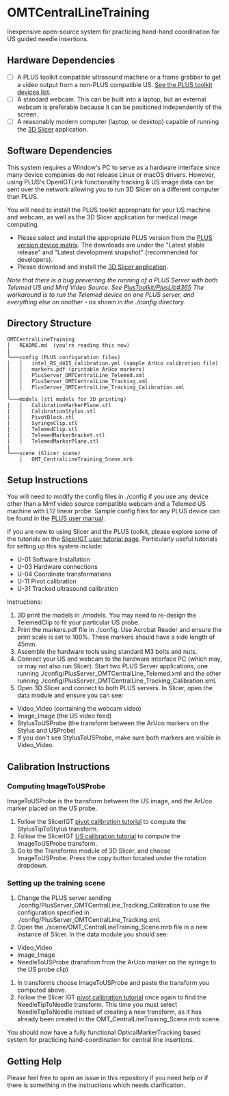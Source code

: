 # OMTCentralLineTraining
Inexpensive open-source system for practicing hand-hand coordination for US guided needle insertions.

## Hardware Dependencies
- [ ] A PLUS toolkit compatible ultrasound machine or a frame grabber to get a video output from a non-PLUS compatible US. [See the PLUS toolkit devices list](http://perk-software.cs.queensu.ca/plus/doc/nightly/user/Configuration.html).
- [ ] A standard webcam. This can be built into a laptop, but an external webcam is preferable because it can be positioned independently of the screen.
- [ ] A reasonably modern computer (laptop, or desktop) capable of running the [3D Slicer](https://www.slicer.org/) application.

## Software Dependencies
This system requires a Window's PC to serve as a hardware interface since many device companies do not release Linux or macOS drivers. However, using PLUS's OpenIGTLink functionality tracking & US image data can be sent over the network allowing you to run 3D Slicer on a different computer than PLUS.

You will need to install the PLUS toolkit appropriate for your US machine and webcam, as well as the 3D Slicer application for medical image computing.

- Please select and install the appropriate PLUS version from the [PLUS version device matrix](https://plustoolkit.github.io/download). The downloads are under the "Latest stable release" and "Latest development snapshot" (recommended for developers).
- Please download and install the [3D Slicer application](https://download.slicer.org/).

*Note that there is a bug preventing the running of a PLUS Server with both Telemed US and Mmf Video Source. See [PlusToolkit/PlusLib#365](https://github.com/PlusToolkit/PlusLib/issues/365) The workaround is to run the Telemed device on one PLUS server, and everything else on another - as shown in the ./config directory.*
## Directory Structure
```
OMTCentralLineTraining
│   README.md  (you're reading this now)
|
└───config (PLUS configuration files)
│   │   intel_RS_d415_calibration.yml (sample ArUco calibration file)
│   │   markers.pdf (printable ArUco markers)
│   │   PlusServer_OMTCentralLine_Telemed.xml
│   │   PlusServer_OMTCentralLine_Tracking.xml
│   │   PlusServer_OMTCentralLine_Tracking_Calibration.xml
│   
└───models (stl models for 3D printing)
|   │   CalibrationMarkerPlane.stl
|   │   CalibrationStylus.stl
|   │   PivotBlock.stl
|   │   SyringeClip.stl
|   │   TelemedClip.stl
|   │   TelemedMarkerBracket.stl
|   │   TelemedMarkerPlane.stl
|
└───scene (Slicer scene)
    │   OMT_CentralLineTraining_Scene.mrb
```

## Setup Instructions
You will need to modify the config files in ./config if you use any device other than a Mmf video source compatible webcam and a Telemed US machine with L12 linear probe. Sample config files for any PLUS device can be found in the [PLUS user manual](http://perk-software.cs.queensu.ca/plus/doc/nightly/user/Configuration.html).

If you are new to using Slicer and the PLUS toolkit, please explore some of the tutorials on the [SlicerIGT user tutorial page](http://www.slicerigt.org/wp/user-tutorial/). Particularly useful tutorials for setting up this system include:
- U-01 Software Installation
- U-03 Hardware connections
- U-04 Coordinate transformations
- U-11 Pivot calibration
- U-31 Tracked ultrasound calibration

Instructions:
1. 3D print the models in ./models. You may need to re-design the TelemedClip to fit your particular US probe.
1. Print the markers.pdf file in ./config. Use Acrobat Reader and ensure the print scale is set to 100%. These markers should have a side length of 45mm.
1. Assemble the hardware tools using standard M3 bolts and nuts.
1. Connect your US and webcam to the hardware interface PC (which may, or may not also run Slicer). Start two PLUS Server applications, one running ./config/PlusServer_OMTCentralLine_Telemed.xml and the other running ./config/PlusServer_OMTCentralLine_Tracking_Calibration.xml.
1. Open 3D Slicer and connect to both PLUS servers. In Slicer, open the data module and ensure you can see:
  - Video_Video (containing the webcam video)
  - Image_Image (the US video feed)
  - StylusToUSProbe (the transform between the ArUco markers on the Stylus and USProbe)
  - If you don't see StylusToUSProbe, make sure both markers are visible in Video_Video.

## Calibration Instructions
### Computing ImageToUSProbe
ImageToUSProbe is the transform between the US image, and the ArUco marker placed on the US probe.

1. Follow the SlicerIGT [pivot calibration tutorial](https://onedrive.live.com/view.aspx?resid=7230D4DEC6058018!3128&ithint=file%2cpptx&app=PowerPoint&authkey=!AMy-wgNHStEKsPU) to compute the StylusTipToStylus transform.
1.  Follow the SlicerIGT [US calibration tutorial](https://onedrive.live.com/view.aspx?resid=7230D4DEC6058018!3712&ithint=file%2cpptx&app=PowerPoint&authkey=!ACNGX3PqH0BLg74) to compute the ImageToUSProbe transform.
1. Go to the Transforms module of 3D Slicer, and choose ImageToUSProbe. Press the copy button located under the rotation dropdown.

### Setting up the training scene
1. Change the PLUS server sending ./config/PlusServer_OMTCentralLine_Tracking_Calibration to use the configuration specified in ./config/PlusServer_OMTCentralLine_Tracking.xml.
1. Open the ./scene/OMT_CentralLineTraining_Scene.mrb file in a new instance of Slicer. In the data module you should see:
  - Video_Video
  - Image_Image
  - NeedleToUSProbe (transfrom from the ArUco marker on the syringe to the US probe clip)
1. In transforms choose ImageToUSProbe and paste the transform you computed above.
1. Follow the Slicer IGT [pivot calibration tutorial](https://onedrive.live.com/view.aspx?resid=7230D4DEC6058018!3128&ithint=file%2cpptx&app=PowerPoint&authkey=!AMy-wgNHStEKsPU) once again to find the NeedleTipToNeedle transform. This time you must select NeedleTipToNeedle instead of creating a new transform, as it has already been created in the OMT_CentralLineTraining_Scene.mrb scene.

You should now have a fully functional OpticalMarkerTracking based system for practicing hand-coordination for central line insertions.

## Getting Help
Please feel free to open an issue in this repository if you need help or if there is something in the instructions which needs clarification.
